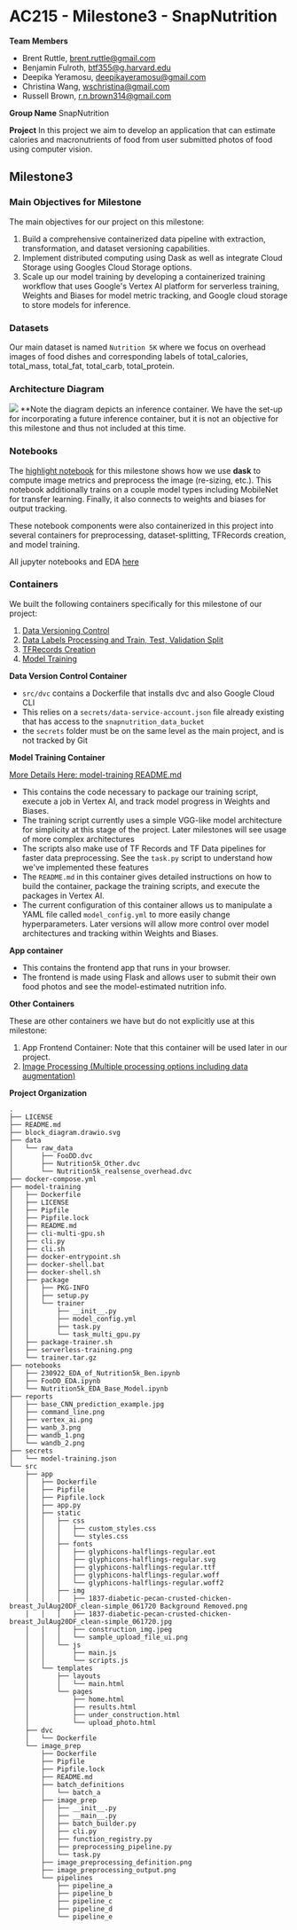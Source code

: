 # AC215 - Milestone3 - SnapNutrition

**Team Members**
- Brent Ruttle, [brent.ruttle@gmail.com](brent.ruttle@gmail.com)
- Benjamin Fulroth, [btf355@g.harvard.edu](btf355@g.harvard.edu)
- Deepika Yeramosu, [deepikayeramosu@gmail.com](deepikayeramosu@gmail.com)
- Christina Wang, [wschristina@gmail.com](wschristina@gmail.com)
- Russell Brown, [r.n.brown314@gmail.com](r.n.brown314@gmail.com)

**Group Name**
SnapNutrition

**Project**
In this project we aim to develop an application that can estimate calories and macronutrients of food from user submitted photos of food using computer vision.

## Milestone3

### **Main Objectives for Milestone**

The main objectives for our project on this milestone:

1. Build a comprehensive containerized data pipeline with extraction, transformation, and dataset versioning capabilities.
2. Implement distributed computing using Dask as well as integrate Cloud Storage using Googles Cloud Storage options.
3. Scale up our model training by developing a containerized training workflow that uses Google's Vertex AI platform for serverless training, Weights and Biases for model metric tracking, and Google cloud storage to store models for inference. 

### **Datasets**

Our main dataset is named `Nutrition 5K` where we focus on overhead images of food dishes and corresponding labels of total_calories, total_mass, total_fat, total_carb, total_protein.

### **Architecture Diagram**

![](block_diagram.drawio.svg)
**Note the diagram depicts an inference container. We have the set-up for incorporating a future inference container, but it is not an objective for this milestone and thus not included at this time.

### **Notebooks**

The [highlight notebook](./notebooks/data_versioning_control_demo.ipynb) for this milestone shows how we use **dask** to 
compute image metrics and preprocess the image (re-sizing, etc.). This notebook additionally trains on a couple model types including 
MobileNet for transfer learning. Finally, it also connects to weights and biases for output tracking. 

These notebook components were also containerized in this project into several containers for preprocessing, dataset-splitting,
TFRecords creation, and model training.

All jupyter notebooks and EDA [here](./notebooks)

### **Containers**

We built the following containers specifically for this milestone of our project:

1) [Data Versioning Control](./data_versioning_control)
2) [Data Labels Processing and Train, Test, Validation Split](./data_labels_processing)
3) [TFRecords Creation](./tfrecords_creation)
4) [Model Training](./model-training)

**Data Version Control Container**

 - `src/dvc` contains a Dockerfile that installs dvc and also Google Cloud CLI
 - This relies on a `secrets/data-service-account.json` file already existing that has access to the `snapnutrition_data_bucket`
 - the `secrets` folder must be on the same level as the main project, and is not tracked by Git

**Model Training Container**

[More Details Here: model-training README.md](./model-training/README.md)

- This contains the code necessary to package our training script, execute a job in Vertex AI, and track model progress in Weights and Biases.
- The training script currently uses a simple VGG-like model architecture for simplicity at this stage of the project. Later milestones will see usage of more complex architectures
- The scripts also make use of TF Records and TF Data pipelines for faster data preprocessing. See the `task.py` script to understand how we've implemented these features
- The `README.md` in this container gives detailed instructions on how to build the container, package the training scripts, and execute the packages in Vertex AI.
- The current configuration of this container allows us to manipulate a YAML file called `model_config.yml` to more easily change hyperparameters. Later versions will allow more control over model architectures and tracking within Weights and Biases.

**App container**

 - This contains the frontend app that runs in your browser.
 - The frontend is made using Flask and allows user to submit their own food photos and see the model-estimated nutrition info.

**Other Containers**

These are other containers we have but do not explicitly use at this milestone:

1) App Frontend Container: Note that this container will be used later in our project.
2) [Image Processing (Multiple processing options including data augmentation)](./src/image_prep)



**Project Organization**
<br>
```
.
├── LICENSE
├── README.md
├── block_diagram.drawio.svg
├── data
│   └── raw_data
│       ├── FooDD.dvc
│       ├── Nutrition5k_Other.dvc
│       └── Nutrition5k_realsense_overhead.dvc
├── docker-compose.yml
├── model-training
│   ├── Dockerfile
│   ├── LICENSE
│   ├── Pipfile
│   ├── Pipfile.lock
│   ├── README.md
│   ├── cli-multi-gpu.sh
│   ├── cli.py
│   ├── cli.sh
│   ├── docker-entrypoint.sh
│   ├── docker-shell.bat
│   ├── docker-shell.sh
│   ├── package
│   │   ├── PKG-INFO
│   │   ├── setup.py
│   │   └── trainer
│   │       ├── __init__.py
│   │       ├── model_config.yml
│   │       ├── task.py
│   │       └── task_multi_gpu.py
│   ├── package-trainer.sh
│   ├── serverless-training.png
│   └── trainer.tar.gz
├── notebooks
│   ├── 230922_EDA_of_Nutrition5k_Ben.ipynb
│   ├── FooDD_EDA.ipynb
│   └── Nutrition5k_EDA_Base_Model.ipynb
├── reports
│   ├── base_CNN_prediction_example.jpg
│   ├── command_line.png
│   ├── vertex_ai.png
│   ├── wanb_3.png
│   ├── wandb_1.png
│   └── wandb_2.png
├── secrets
│   └── model-training.json
└── src
    ├── app
    │   ├── Dockerfile
    │   ├── Pipfile
    │   ├── Pipfile.lock
    │   ├── app.py
    │   ├── static
    │   │   ├── css
    │   │   │   ├── custom_styles.css
    │   │   │   └── styles.css
    │   │   ├── fonts
    │   │   │   ├── glyphicons-halflings-regular.eot
    │   │   │   ├── glyphicons-halflings-regular.svg
    │   │   │   ├── glyphicons-halflings-regular.ttf
    │   │   │   ├── glyphicons-halflings-regular.woff
    │   │   │   └── glyphicons-halflings-regular.woff2
    │   │   ├── img
    │   │   │   ├── 1837-diabetic-pecan-crusted-chicken-breast_JulAug20DF_clean-simple_061720 Background Removed.png
    │   │   │   ├── 1837-diabetic-pecan-crusted-chicken-breast_JulAug20DF_clean-simple_061720.jpg
    │   │   │   ├── construction_img.jpeg
    │   │   │   └── sample_upload_file_ui.png
    │   │   └── js
    │   │       ├── main.js
    │   │       └── scripts.js
    │   └── templates
    │       ├── layouts
    │       │   └── main.html
    │       └── pages
    │           ├── home.html
    │           ├── results.html
    │           ├── under_construction.html
    │           └── upload_photo.html
    ├── dvc
    │   └── Dockerfile
    └── image_prep
        ├── Dockerfile
        ├── Pipfile
        ├── Pipfile.lock
        ├── README.md
        ├── batch_definitions
        │   └── batch_a
        ├── image_prep
        │   ├── __init__.py
        │   ├── __main__.py
        │   ├── batch_builder.py
        │   ├── cli.py
        │   ├── function_registry.py
        │   ├── preprocessing_pipeline.py
        │   └── task.py
        ├── image_preprocessing_definition.png
        ├── image_preprocessing_output.png
        └── pipelines
            ├── pipeline_a
            ├── pipeline_b
            ├── pipeline_c
            ├── pipeline_d
            └── pipeline_e

```
